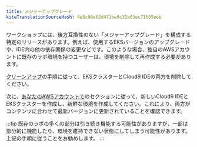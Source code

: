 ```yaml
---
title: メジャーアップグレード
kiteTranslationSourceHash: 4e6c90e65d471be8c32a03ec71605eeb
---
```


ワークショップには、後方互換性のない「メジャーアップグレード」を構成する特定のリリースがあります。例えば、使用するEKSバージョンのアップグレードや、IDE内の他の依存関係の変更などです。このような場合、独自のAWSアカウントに既存のラボ環境を持つユーザーは、環境を削除して再作成する必要があります。

[クリーンアップ](/docs/introduction/setup/your-account/cleanup)の手順に従って、EKSクラスターとCloud9 IDEの両方を削除してください。

次に、[あなたのAWSアカウントで](/docs/introduction/setup/your-account)のセクションに従って、新しいCloud9 IDEとEKSクラスターを作成し、新鮮な環境を作成してください。これにより、両方がコンテンツに合わせて最新バージョンに更新されていることを確認できます。

:::tip
既存のラボの多くの部分は引き続き機能する可能性がありますが、一部は部分的に機能したり、環境を維持できない状態にしてしまう可能性があります。上記の手順に従うことをお勧めします。
:::


